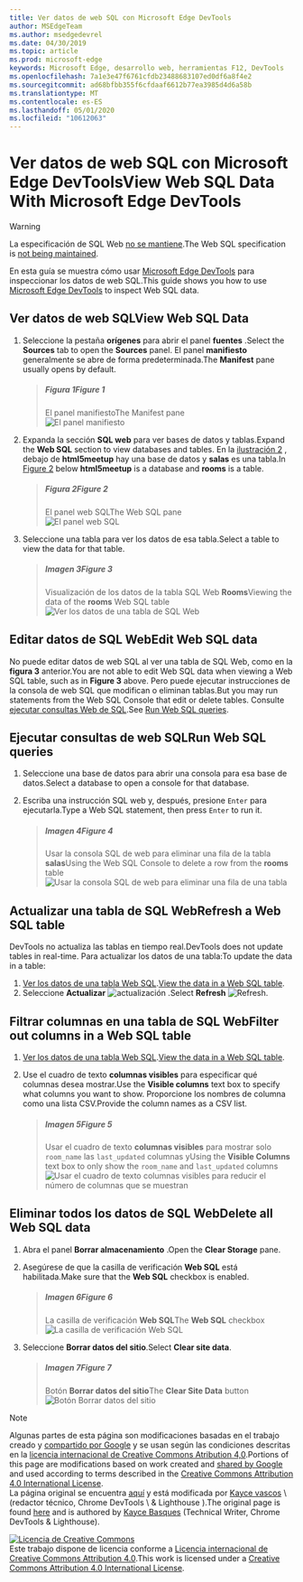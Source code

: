 ```yaml
---
title: Ver datos de web SQL con Microsoft Edge DevTools
author: MSEdgeTeam
ms.author: msedgedevrel
ms.date: 04/30/2019
ms.topic: article
ms.prod: microsoft-edge
keywords: Microsoft Edge, desarrollo web, herramientas F12, DevTools
ms.openlocfilehash: 7a1e3e47f6761cfdb23488683107ed0df6a8f4e2
ms.sourcegitcommit: ad68bfbb355f6cfdaaf6612b77ea3985d4d6a58b
ms.translationtype: MT
ms.contentlocale: es-ES
ms.lasthandoff: 05/01/2020
ms.locfileid: "10612063"
---
```

<!-- Copyright Kayce Basques 

   Licensed under the Apache License, Version 2.0 (the "License");
   you may not use this file except in compliance with the License.
   You may obtain a copy of the License at

       https://www.apache.org/licenses/LICENSE-2.0

   Unless required by applicable law or agreed to in writing, software
   distributed under the License is distributed on an "AS IS" BASIS,
   WITHOUT WARRANTIES OR CONDITIONS OF ANY KIND, either express or implied.
   See the License for the specific language governing permissions and
   limitations under the License.  -->





# <span data-ttu-id="8c62d-103">Ver datos de web SQL con Microsoft Edge DevTools</span><span class="sxs-lookup"><span data-stu-id="8c62d-103">View Web SQL Data With Microsoft Edge DevTools</span></span>   



> [!WARNING]
> <span data-ttu-id="8c62d-104">La especificación de SQL Web [no se mantiene][W3CWebSQLStatus].</span><span class="sxs-lookup"><span data-stu-id="8c62d-104">The Web SQL specification is [not being maintained][W3CWebSQLStatus].</span></span>  

<span data-ttu-id="8c62d-105">En esta guía se muestra cómo usar [Microsoft Edge DevTools][MicrosoftEdgeDevTools] para inspeccionar los datos de web SQL.</span><span class="sxs-lookup"><span data-stu-id="8c62d-105">This guide shows you how to use [Microsoft Edge DevTools][MicrosoftEdgeDevTools] to inspect Web SQL data.</span></span>  

## <span data-ttu-id="8c62d-106">Ver datos de web SQL</span><span class="sxs-lookup"><span data-stu-id="8c62d-106">View Web SQL Data</span></span>   

1.  <span data-ttu-id="8c62d-107">Seleccione la pestaña **orígenes** para abrir el panel **fuentes** .</span><span class="sxs-lookup"><span data-stu-id="8c62d-107">Select the **Sources** tab to open the **Sources** panel.</span></span>  <span data-ttu-id="8c62d-108">El panel **manifiesto** generalmente se abre de forma predeterminada.</span><span class="sxs-lookup"><span data-stu-id="8c62d-108">The **Manifest** pane usually opens by default.</span></span>  
    
    > ##### <span data-ttu-id="8c62d-109">Figura 1</span><span class="sxs-lookup"><span data-stu-id="8c62d-109">Figure 1</span></span>  
    > <span data-ttu-id="8c62d-110">El panel manifiesto</span><span class="sxs-lookup"><span data-stu-id="8c62d-110">The Manifest pane</span></span>  
    > ![El panel manifiesto][ImageManifestPane]  
    
1.  <span data-ttu-id="8c62d-112">Expanda la sección **SQL web** para ver bases de datos y tablas.</span><span class="sxs-lookup"><span data-stu-id="8c62d-112">Expand the **Web SQL** section to view databases and tables.</span></span>  <span data-ttu-id="8c62d-113">En la [ilustración 2](#figure-2) , debajo de **html5meetup** hay una base de datos y **salas** es una tabla.</span><span class="sxs-lookup"><span data-stu-id="8c62d-113">In [Figure 2](#figure-2) below **html5meetup** is a database and **rooms** is a table.</span></span>  
    
    > ##### <span data-ttu-id="8c62d-114">Figura 2</span><span class="sxs-lookup"><span data-stu-id="8c62d-114">Figure 2</span></span>  
    > <span data-ttu-id="8c62d-115">El panel web SQL</span><span class="sxs-lookup"><span data-stu-id="8c62d-115">The Web SQL pane</span></span>  
    > ![El panel web SQL][ImageWebSQLPane]  

1.  <span data-ttu-id="8c62d-117">Seleccione una tabla para ver los datos de esa tabla.</span><span class="sxs-lookup"><span data-stu-id="8c62d-117">Select a table to view the data for that table.</span></span>  
    
    > ##### <span data-ttu-id="8c62d-118">Imagen 3</span><span class="sxs-lookup"><span data-stu-id="8c62d-118">Figure 3</span></span>  
    > <span data-ttu-id="8c62d-119">Visualización de los datos de la tabla SQL Web **Rooms**</span><span class="sxs-lookup"><span data-stu-id="8c62d-119">Viewing the data of the **rooms** Web SQL table</span></span>  
    > ![Ver los datos de una tabla de SQL Web][ImageWebSQLTable]  

## <span data-ttu-id="8c62d-121">Editar datos de SQL Web</span><span class="sxs-lookup"><span data-stu-id="8c62d-121">Edit Web SQL data</span></span>   

<span data-ttu-id="8c62d-122">No puede editar datos de web SQL al ver una tabla de SQL Web, como en la **figura 3** anterior.</span><span class="sxs-lookup"><span data-stu-id="8c62d-122">You are not able to edit Web SQL data when viewing a Web SQL table, such as in **Figure 3** above.</span></span>  <span data-ttu-id="8c62d-123">Pero puede ejecutar instrucciones de la consola de web SQL que modifican o eliminan tablas.</span><span class="sxs-lookup"><span data-stu-id="8c62d-123">But you may run statements from the Web SQL Console that edit or delete tables.</span></span>  <span data-ttu-id="8c62d-124">Consulte [ejecutar consultas Web de SQL](#run-web-sql-queries).</span><span class="sxs-lookup"><span data-stu-id="8c62d-124">See [Run Web SQL queries](#run-web-sql-queries).</span></span>  

## <span data-ttu-id="8c62d-125">Ejecutar consultas de web SQL</span><span class="sxs-lookup"><span data-stu-id="8c62d-125">Run Web SQL queries</span></span>   

1.  <span data-ttu-id="8c62d-126">Seleccione una base de datos para abrir una consola para esa base de datos.</span><span class="sxs-lookup"><span data-stu-id="8c62d-126">Select a database to open a console for that database.</span></span>  

1.  <span data-ttu-id="8c62d-127">Escriba una instrucción SQL web y, después, presione `Enter` para ejecutarla.</span><span class="sxs-lookup"><span data-stu-id="8c62d-127">Type a Web SQL statement, then press `Enter` to run it.</span></span>  
    
    > ##### <span data-ttu-id="8c62d-128">Imagen 4</span><span class="sxs-lookup"><span data-stu-id="8c62d-128">Figure 4</span></span>  
    > <span data-ttu-id="8c62d-129">Usar la consola SQL de web para eliminar una fila de la tabla **salas**</span><span class="sxs-lookup"><span data-stu-id="8c62d-129">Using the Web SQL Console to delete a row from the **rooms** table</span></span>  
    > ![Usar la consola SQL de web para eliminar una fila de una tabla][ImageWebSQLEdit]  

## <span data-ttu-id="8c62d-131">Actualizar una tabla de SQL Web</span><span class="sxs-lookup"><span data-stu-id="8c62d-131">Refresh a Web SQL table</span></span>   

<span data-ttu-id="8c62d-132">DevTools no actualiza las tablas en tiempo real.</span><span class="sxs-lookup"><span data-stu-id="8c62d-132">DevTools does not update tables in real-time.</span></span>  <span data-ttu-id="8c62d-133">Para actualizar los datos de una tabla:</span><span class="sxs-lookup"><span data-stu-id="8c62d-133">To update the data in a table:</span></span>  

1.  <span data-ttu-id="8c62d-134">[Ver los datos de una tabla Web SQL](#view-web-sql-data).</span><span class="sxs-lookup"><span data-stu-id="8c62d-134">[View the data in a Web SQL table](#view-web-sql-data).</span></span>  
1.  <span data-ttu-id="8c62d-135">Seleccione **Actualizar** ![ actualización ][ImageRefreshIcon] .</span><span class="sxs-lookup"><span data-stu-id="8c62d-135">Select **Refresh** ![Refresh][ImageRefreshIcon].</span></span>  

## <span data-ttu-id="8c62d-136">Filtrar columnas en una tabla de SQL Web</span><span class="sxs-lookup"><span data-stu-id="8c62d-136">Filter out columns in a Web SQL table</span></span>   

1.  <span data-ttu-id="8c62d-137">[Ver los datos de una tabla Web SQL](#view-web-sql-data).</span><span class="sxs-lookup"><span data-stu-id="8c62d-137">[View the data in a Web SQL table](#view-web-sql-data).</span></span>  
1.  <span data-ttu-id="8c62d-138">Use el cuadro de texto **columnas visibles** para especificar qué columnas desea mostrar.</span><span class="sxs-lookup"><span data-stu-id="8c62d-138">Use the **Visible columns** text box to specify what columns you want to show.</span></span>  <span data-ttu-id="8c62d-139">Proporcione los nombres de columna como una lista CSV.</span><span class="sxs-lookup"><span data-stu-id="8c62d-139">Provide the column names as a CSV list.</span></span>  
    
    > ##### <span data-ttu-id="8c62d-140">Imagen 5</span><span class="sxs-lookup"><span data-stu-id="8c62d-140">Figure 5</span></span>  
    > <span data-ttu-id="8c62d-141">Usar el cuadro de texto **columnas visibles** para mostrar solo `room_name` las `last_updated` columnas y</span><span class="sxs-lookup"><span data-stu-id="8c62d-141">Using the **Visible Columns** text box to only show the `room_name` and `last_updated` columns</span></span>  
    > ![Usar el cuadro de texto columnas visibles para reducir el número de columnas que se muestran][ImageWebSQLFilter]  

## <span data-ttu-id="8c62d-143">Eliminar todos los datos de SQL Web</span><span class="sxs-lookup"><span data-stu-id="8c62d-143">Delete all Web SQL data</span></span>   

1.  <span data-ttu-id="8c62d-144">Abra el panel **Borrar almacenamiento** .</span><span class="sxs-lookup"><span data-stu-id="8c62d-144">Open the **Clear Storage** pane.</span></span>  
1.  <span data-ttu-id="8c62d-145">Asegúrese de que la casilla de verificación **Web SQL** está habilitada.</span><span class="sxs-lookup"><span data-stu-id="8c62d-145">Make sure that the **Web SQL** checkbox is enabled.</span></span>  
    
    > ##### <span data-ttu-id="8c62d-146">Imagen 6</span><span class="sxs-lookup"><span data-stu-id="8c62d-146">Figure 6</span></span>  
    > <span data-ttu-id="8c62d-147">La casilla de verificación **Web SQL**</span><span class="sxs-lookup"><span data-stu-id="8c62d-147">The **Web SQL** checkbox</span></span>  
    > ![La casilla de verificación Web SQL][ImageWebSQLCheckbox]  

1.  <span data-ttu-id="8c62d-149">Seleccione **Borrar datos del sitio**.</span><span class="sxs-lookup"><span data-stu-id="8c62d-149">Select **Clear site data**.</span></span>  
    
    > ##### <span data-ttu-id="8c62d-150">Imagen 7</span><span class="sxs-lookup"><span data-stu-id="8c62d-150">Figure 7</span></span>  
    > <span data-ttu-id="8c62d-151">Botón **Borrar datos del sitio**</span><span class="sxs-lookup"><span data-stu-id="8c62d-151">The **Clear Site Data** button</span></span>  
    > ![Botón Borrar datos del sitio][ImageClearWebSQL]  

 



<!-- image links -->  

[ImageRefreshIcon]: /microsoft-edge/devtools-guide-chromium/media/refresh-icon.msft.png  

[ImageManifestPane]: /microsoft-edge/devtools-guide-chromium/media/storage-application-manifest.msft.png "Ilustración 1: el panel manifiesto"  
[ImageWebSQLPane]: /microsoft-edge/devtools-guide-chromium/media/storage-application-storage-web-sql.msft.png "Ilustración 2: el panel web SQL"  
[ImageWebSQLTable]: /microsoft-edge/devtools-guide-chromium/media/storage-application-storage-web-sql-html5meetup-rooms-1.msft.png "Ilustración 3: visualización de los datos de una tabla SQL Web"  
[ImageWebSQLEdit]: /microsoft-edge/devtools-guide-chromium/media/storage-application-storage-web-sql-html5meetup-commands.msft.png "Ilustración 4: usar la consola SQL de web para eliminar una fila de una tabla"  
[ImageWebSQLFilter]: /microsoft-edge/devtools-guide-chromium/media/storage-application-storage-web-sql-html5meetup-rooms-2.msft.png "Ilustración 5: usar el cuadro de texto columnas visibles para reducir el número de columnas que se muestran"  
[ImageWebSQLCheckbox]: /microsoft-edge/devtools-guide-chromium/media/storage-application-clear-storage-web-sql.msft.png "Ilustración 6: la casilla de verificación Web SQL"  
[ImageClearWebSQL]: /microsoft-edge/devtools-guide-chromium/media/storage-application-clear-storage-clear-site-data-button.msft.png "Ilustración 7: botón Borrar datos del sitio"  

<!-- links -->  

[MicrosoftEdgeDevTools]: /microsoft-edge/devtools-guide-chromium "Herramientas para desarrolladores de Microsoft Edge (cromo)"  

[W3CWebSQLStatus]: https://w3.org/TR/webdatabase/#status-of-this-document "Base de datos Web SQL | RELATIVA"  

> [!NOTE]
> <span data-ttu-id="8c62d-162">Algunas partes de esta página son modificaciones basadas en el trabajo creado y [compartido por Google][GoogleSitePolicies] y se usan según las condiciones descritas en la [licencia internacional de Creative Commons Atribution 4,0][CCA4IL].</span><span class="sxs-lookup"><span data-stu-id="8c62d-162">Portions of this page are modifications based on work created and [shared by Google][GoogleSitePolicies] and used according to terms described in the [Creative Commons Attribution 4.0 International License][CCA4IL].</span></span>  
> <span data-ttu-id="8c62d-163">La página original se encuentra [aquí](https://developers.google.com/web/tools/chrome-devtools/storage/websql) y está modificada por [Kayce vascos][KayceBasques] \ (redactor técnico, Chrome DevTools \ & Lighthouse \).</span><span class="sxs-lookup"><span data-stu-id="8c62d-163">The original page is found [here](https://developers.google.com/web/tools/chrome-devtools/storage/websql) and is authored by [Kayce Basques][KayceBasques] \(Technical Writer, Chrome DevTools \& Lighthouse\).</span></span>  

[![Licencia de Creative Commons][CCby4Image]][CCA4IL]  
<span data-ttu-id="8c62d-165">Este trabajo dispone de licencia conforme a [Licencia internacional de Creative Commons Attribution 4.0][CCA4IL].</span><span class="sxs-lookup"><span data-stu-id="8c62d-165">This work is licensed under a [Creative Commons Attribution 4.0 International License][CCA4IL].</span></span>  

[CCA4IL]: https://creativecommons.org/licenses/by/4.0  
[CCby4Image]: https://i.creativecommons.org/l/by/4.0/88x31.png  
[GoogleSitePolicies]: https://developers.google.com/terms/site-policies  
[KayceBasques]: https://developers.google.com/web/resources/contributors/kaycebasques  
